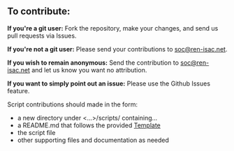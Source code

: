 ## To contribute: 

**If you're a git user:** Fork the repository, make your changes, and send us pull requests via Issues.

**If you're not a git user:** Please send your contributions to soc@ren-isac.net.

**If you wish to remain anonymous:** Send the contribution to soc@ren-isac.net and let us know you want no attribution.

**If you want to simply point out an issue:** Please use the Github Issues feature.

Script contributions should made in the form:
- a new directory under <...>/scripts/ containing...
- a README.md that follows the provided [Template](scripts/TEMPLATE_for_script_README.md)
- the script file
- other supporting files and documentation as needed

